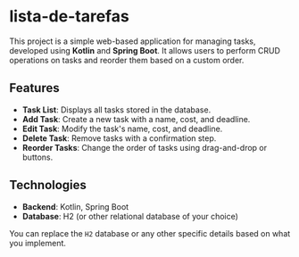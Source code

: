 # lista-de-tarefas

This project is a simple web-based application for managing tasks, developed using **Kotlin** and **Spring Boot**. It allows users to perform CRUD operations on tasks and reorder them based on a custom order.

## Features

- **Task List**: Displays all tasks stored in the database.
- **Add Task**: Create a new task with a name, cost, and deadline.
- **Edit Task**: Modify the task's name, cost, and deadline.
- **Delete Task**: Remove tasks with a confirmation step.
- **Reorder Tasks**: Change the order of tasks using drag-and-drop or buttons.

## Technologies

- **Backend**: Kotlin, Spring Boot
- **Database**: H2 (or other relational database of your choice)

You can replace the `H2` database or any other specific details based on what you implement.
